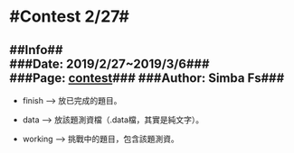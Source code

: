 #Contest 2/27#  
==============
##Info##  
###Date:   2019/2/27~2019/3/6###   
###Page:   [contest](http://cgoj.cksh.tp.edu.tw/contest/2)###
###Author: Simba Fs###
---
* finish -->  放已完成的題目。  
	
* data  -->  放該題測資檔（.data檔，其實是純文字）。  

* working  -->  挑戰中的題目，包含該題測資。  

